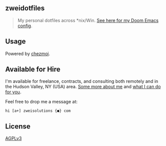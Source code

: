 ## zweidotfiles

> My personal dotfiles across *nix/Win. [See here for my Doom Emacs config](https://github.com/Zweihander-Main/zweidoom).

## Usage

Powered by [chezmoi](https://github.com/twpayne/chezmoi). 

## Available for Hire

I'm available for freelance, contracts, and consulting both remotely and in the Hudson Valley, NY (USA) area. [Some more about me](https://www.zweisolutions.com/about.html) and [what I can do for you](https://www.zweisolutions.com/services.html).

Feel free to drop me a message at:

```
hi [a+] zweisolutions {●} com
```

## License

[AGPLv3](./LICENSE)
